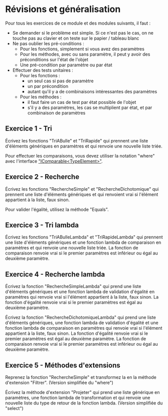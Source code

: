 # Révisions et généralisation

Pour tous les exercices de ce module et des modules suivants, il faut :

- Se demander si le problème est simple. Si ce n'est pas le cas, on ne touche pas au clavier et on teste sur le papier / tableau blanc
- Ne pas oublier les pré-conditions :
  - Pour les fonctions, simplement si vous avez des paramètres
  - Pour les méthodes, avec ou sans paramètre, il peut y avoir des préconditions sur l'état de l'objet
  - Une pré-condition par paramètre ou par état
- Effectuer des tests unitaires :
  - Pour les fonctions :
    - un seul cas si pas de paramètre
    - un par précondition
    - autant qu'il y a de combinaisons intéressantes des paramètres
  - Pour les méthodes :
    - il faut faire un cas de test par état possible de l'objet
    - s'il y a des paramètres, les cas se multiplient par état, et par combinaison de paramètres

## Exercice 1 - Tri

Écrivez les fonctions "TriABulle" et "TriRapide" qui prennent une liste d'éléments génériques en paramètres et qui renvoie une nouvelle liste triée.

Pour effectuer les comparaisons, vous devez utiliser la notation "where" avec l'interface ["IComparable\<TypeElement>"](https://docs.microsoft.com/en-us/dotnet/api/system.icomparable-1?view=netcore-3.1).

## Exercice 2 - Recherche

Écrivez les fonctions "RechercheSimple" et "RechercheDichotomique" qui prennent une liste d'éléments génériques et qui renvoient vrai si l'élément appartient à la liste, faux sinon.

Pour valider l'égalité, utilisez la méthode "Equals".

## Exercice 3 - Tri lambda

Écrivez les fonctions "TriABulleLambda" et "TriRapideLambda" qui prennent une liste d'éléments génériques et une fonction lambda de comparaison en paramètres et qui renvoie une nouvelle liste triée. La fonction de comparaison renvoie vrai si le premier paramètres est inférieur ou égal au deuxième paramètre.

## Exercice 4 - Recherche lambda

Écrivez la fonction "RechercheSimpleLambda" qui prend une liste d'éléments génériques et une fonction lambda de validation d'égalité en paramètres qui renvoie vrai si l'élément appartient à la liste, faux sinon. La fonction d'égalité renvoie vrai si le premier paramètres est égal au deuxième paramètre.

Écrivez la fonction "RechercheDichotomiqueLambda" qui prend une liste d'éléments génériques, une fonction lambda de validation d'égalité et une fonction lambda de comparaison en paramètres qui renvoie vrai si l'élément appartient à la liste, faux sinon. La fonction d'égalité renvoie vrai si le premier paramètres est égal au deuxième paramètre. La fonction de comparaison renvoie vrai si le premier paramètres est inférieur ou égal au deuxième paramètre.

## Exercice 5 - Méthodes d'extensions

Reprenez la fonction "RechercheSimple" et transformez la en la méthode d'extension "Filtrer". (Version simplifiée du "where")

Écrivez la méthode d'extension "Projeter" qui prend une liste générique en paramètres, une fonction lambda de transformation et qui renvoie une nouvelle liste du type de retour de la fonction lambda. (Version simplifiée du "select")